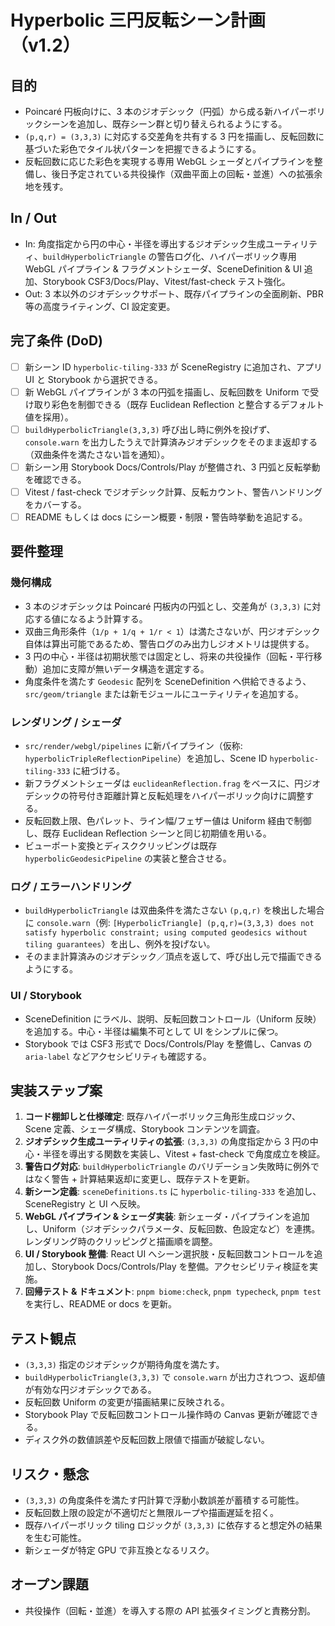 # Hyperbolic 三円反転シーン計画（v1.2）

## 目的
- Poincaré 円板向けに、3 本のジオデシック（円弧）から成る新ハイパーボリックシーンを追加し、既存シーン群と切り替えられるようにする。
- `(p,q,r) = (3,3,3)` に対応する交差角を共有する 3 円を描画し、反転回数に基づいた彩色でタイル状パターンを把握できるようにする。
- 反転回数に応じた彩色を実現する専用 WebGL シェーダとパイプラインを整備し、後日予定されている共役操作（双曲平面上の回転・並進）への拡張余地を残す。

## In / Out
- In: 角度指定から円の中心・半径を導出するジオデシック生成ユーティリティ、`buildHyperbolicTriangle` の警告ログ化、ハイパーボリック専用 WebGL パイプライン & フラグメントシェーダ、SceneDefinition & UI 追加、Storybook CSF3/Docs/Play、Vitest/fast-check テスト強化。
- Out: 3 本以外のジオデシックサポート、既存パイプラインの全面刷新、PBR 等の高度ライティング、CI 設定変更。

## 完了条件 (DoD)
- [ ] 新シーン ID `hyperbolic-tiling-333` が SceneRegistry に追加され、アプリ UI と Storybook から選択できる。
- [ ] 新 WebGL パイプラインが 3 本の円弧を描画し、反転回数を Uniform で受け取り彩色を制御できる（既存 Euclidean Reflection と整合するデフォルト値を採用）。
- [ ] `buildHyperbolicTriangle(3,3,3)` 呼び出し時に例外を投げず、`console.warn` を出力したうえで計算済みジオデシックをそのまま返却する（双曲条件を満たさない旨を通知）。
- [ ] 新シーン用 Storybook Docs/Controls/Play が整備され、3 円弧と反転挙動を確認できる。
- [ ] Vitest / fast-check でジオデシック計算、反転カウント、警告ハンドリングをカバーする。
- [ ] README もしくは docs にシーン概要・制限・警告時挙動を追記する。

## 要件整理
### 幾何構成
- 3 本のジオデシックは Poincaré 円板内の円弧とし、交差角が `(3,3,3)` に対応する値になるよう計算する。
- 双曲三角形条件（`1/p + 1/q + 1/r < 1`）は満たさないが、円ジオデシック自体は算出可能であるため、警告ログのみ出力しジオメトリは提供する。
- 3 円の中心・半径は初期状態では固定とし、将来の共役操作（回転・平行移動）追加に支障が無いデータ構造を選定する。
- 角度条件を満たす `Geodesic` 配列を SceneDefinition へ供給できるよう、`src/geom/triangle` または新モジュールにユーティリティを追加する。

### レンダリング / シェーダ
- `src/render/webgl/pipelines` に新パイプライン（仮称: `hyperbolicTripleReflectionPipeline`）を追加し、Scene ID `hyperbolic-tiling-333` に紐づける。
- 新フラグメントシェーダは `euclideanReflection.frag` をベースに、円ジオデシックの符号付き距離計算と反転処理をハイパーボリック向けに調整する。
- 反転回数上限、色パレット、ライン幅/フェザー値は Uniform 経由で制御し、既存 Euclidean Reflection シーンと同じ初期値を用いる。
- ビューポート変換とディスククリッピングは既存 `hyperbolicGeodesicPipeline` の実装と整合させる。

### ログ / エラーハンドリング
- `buildHyperbolicTriangle` は双曲条件を満たさない `(p,q,r)` を検出した場合に `console.warn`（例: `[HyperbolicTriangle] (p,q,r)=(3,3,3) does not satisfy hyperbolic constraint; using computed geodesics without tiling guarantees`）を出し、例外を投げない。
- そのまま計算済みのジオデシック／頂点を返して、呼び出し元で描画できるようにする。

### UI / Storybook
- SceneDefinition にラベル、説明、反転回数コントロール（Uniform 反映）を追加する。中心・半径は編集不可として UI をシンプルに保つ。
- Storybook では CSF3 形式で Docs/Controls/Play を整備し、Canvas の `aria-label` などアクセシビリティも確認する。

## 実装ステップ案
1. **コード棚卸しと仕様確定**: 既存ハイパーボリック三角形生成ロジック、Scene 定義、シェーダ構成、Storybook コンテンツを調査。
2. **ジオデシック生成ユーティリティの拡張**: `(3,3,3)` の角度指定から 3 円の中心・半径を導出する関数を実装し、Vitest + fast-check で角度成立を検証。
3. **警告ログ対応**: `buildHyperbolicTriangle` のバリデーション失敗時に例外ではなく警告 + 計算結果返却に変更し、既存テストを更新。
4. **新シーン定義**: `sceneDefinitions.ts` に `hyperbolic-tiling-333` を追加し、SceneRegistry と UI へ反映。
5. **WebGL パイプライン & シェーダ実装**: 新シェーダ・パイプラインを追加し、Uniform（ジオデシックパラメータ、反転回数、色設定など）を連携。レンダリング時のクリッピングと描画順を調整。
6. **UI / Storybook 整備**: React UI へシーン選択肢・反転回数コントロールを追加し、Storybook Docs/Controls/Play を整備。アクセシビリティ検証を実施。
7. **回帰テスト & ドキュメント**: `pnpm biome:check`, `pnpm typecheck`, `pnpm test` を実行し、README or docs を更新。

## テスト観点
- `(3,3,3)` 指定のジオデシックが期待角度を満たす。
- `buildHyperbolicTriangle(3,3,3)` で `console.warn` が出力されつつ、返却値が有効な円ジオデシックである。
- 反転回数 Uniform の変更が描画結果に反映される。
- Storybook Play で反転回数コントロール操作時の Canvas 更新が確認できる。
- ディスク外の数値誤差や反転回数上限値で描画が破綻しない。

## リスク・懸念
- `(3,3,3)` の角度条件を満たす円計算で浮動小数誤差が蓄積する可能性。
- 反転回数上限の設定が不適切だと無限ループや描画遅延を招く。
- 既存ハイパーボリック tiling ロジックが `(3,3,3)` に依存すると想定外の結果を生む可能性。
- 新シェーダが特定 GPU で非互換となるリスク。

## オープン課題
- 共役操作（回転・並進）を導入する際の API 拡張タイミングと責務分割。

